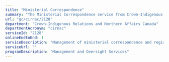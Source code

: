 ```yaml
---
title: "Ministerial Correspondence"
summary: "The Ministerial Correspondence service from Crown-Indigenous Relations and Northern Affairs Canada is available end-to-end online, according to the GC Service Inventory."
url: "gc/cirnac/2128"
department: "Crown-Indigenous Relations and Northern Affairs Canada"
departmentAcronym: "cirnac"
serviceId: "2128"
onlineEndtoEnd: 1
serviceDescription: "Management of ministerial correspondence and registry services in partnership with CIRNAC sectors."
serviceUrl: ""
programDescription: "Management and Oversight Services"
---
```

